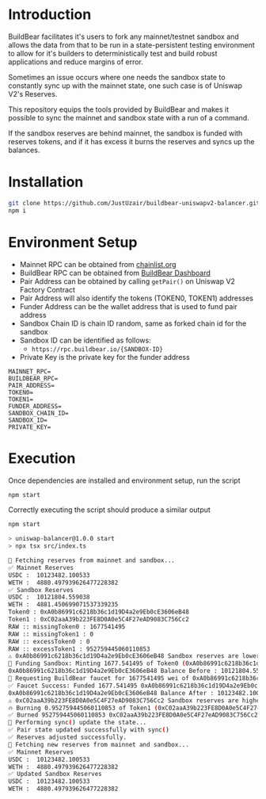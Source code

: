 # Introduction

BuildBear facilitates it's users to fork any mainnet/testnet sandbox and allows the data from that to be run in a state-persistent testing environment to allow for it's builders to deterministically test and build robust applications and reduce margins of error.

Sometimes an issue occurs where one needs the sandbox state to constantly sync up with the mainnet state, one such case is of Uniswap V2's Reserves.

This repository equips the tools provided by BuildBear and makes it possible to sync the mainnet and sandbox state with a run of a command.

If the sandbox reserves are behind mainnet, the sandbox is funded with reserves tokens, and if it has excess it burns the reserves and syncs up the balances.

# Installation

```bash
git clone https://github.com/JustUzair/buildbear-uniswapv2-balancer.git
npm i
```

# Environment Setup

- Mainnet RPC can be obtained from [chainlist.org](https://chainlist.org)
- BuildBear RPC can be obtained from [BuildBear Dashboard](https://app.buildbear.io)
- Pair Address can be obtained by calling `getPair()` on Uniswap V2 Factory Contract
- Pair Address will also identify the tokens (TOKEN0, TOKEN1) addresses
- Funder Address can be the wallet address that is used to fund pair address
- Sandbox Chain ID is chain ID random, same as forked chain id for the sandbox
- Sandbox ID can be identified as follows:
  - `https://rpc.buildbear.io/{SANDBOX-ID}`
- Private Key is the private key for the funder address

```
MAINNET_RPC=
BUILDBEAR_RPC=
PAIR_ADDRESS=
TOKEN0=
TOKEN1=
FUNDER_ADDRESS=
SANDBOX_CHAIN_ID=
SANDBOX_ID=
PRIVATE_KEY=
```

# Execution

Once dependencies are installed and environment setup, run the script

```bash
npm start
```

Correctly executing the script should produce a similar output

```bash
npm start

> uniswap-balancer@1.0.0 start
> npx tsx src/index.ts

🔄 Fetching reserves from mainnet and sandbox...
✅ Mainnet Reserves
USDC :  10123482.100533
WETH :  4880.497939626477228382
✅ Sandbox Reserves
USDC :  10121804.559038
WETH :  4881.450699071537339235
Token0 : 0xA0b86991c6218b36c1d19D4a2e9Eb0cE3606eB48
Token1 : 0xC02aaA39b223FE8D0A0e5C4F27eAD9083C756Cc2
RAW :: missingToken0 : 1677541495
RAW :: missingToken1 : 0
RAW :: excessToken0 : 0
RAW :: excessToken1 : 952759445060110853
⚠️ 0xA0b86991c6218b36c1d19D4a2e9Eb0cE3606eB48 Sandbox reserves are lower than mainnet! Minting additional tokens...
🚰 Funding Sandbox: Minting 1677.541495 of Token0 (0xA0b86991c6218b36c1d19D4a2e9Eb0cE3606eB48)
0xA0b86991c6218b36c1d19D4a2e9Eb0cE3606eB48 Balance Before : 10121804.559038
🚰 Requesting BuildBear faucet for 1677541495 wei of 0xA0b86991c6218b36c1d19D4a2e9Eb0cE3606eB48...
✅ Faucet Success: Funded 1677.541495 0xA0b86991c6218b36c1d19D4a2e9Eb0cE3606eB48 to 0xB4e16d0168e52d35CaCD2c6185b44281Ec28C9Dc
0xA0b86991c6218b36c1d19D4a2e9Eb0cE3606eB48 Balance After : 10123482.100533
⚠️ 0xC02aaA39b223FE8D0A0e5C4F27eAD9083C756Cc2 Sandbox reserves are higher than mainnet! Burning excess tokens...
🔥 Burning 0.952759445060110853 of Token1 (0xC02aaA39b223FE8D0A0e5C4F27eAD9083C756Cc2)
✅ Burned 952759445060110853 0xC02aaA39b223FE8D0A0e5C4F27eAD9083C756Cc2 tokens
🔄 Performing sync() update the state...
✅ Pair state updated successfully with sync()
✅ Reserves adjusted successfully.
🔄 Fetching new reserves from mainnet and sandbox...
✅ Mainnet Reserves
USDC :  10123482.100533
WETH :  4880.497939626477228382
✅ Updated Sandbox Reserves
USDC :  10123482.100533
WETH :  4880.497939626477228382
```
